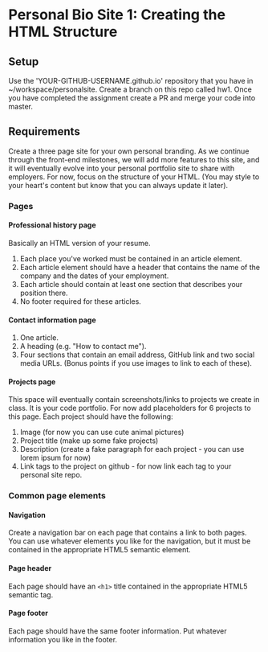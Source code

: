 # Personal Bio Site 1: Creating the HTML Structure

## Setup

Use the 'YOUR-GITHUB-USERNAME.github.io' repository that you have in ~/workspace/personalsite.  Create a branch on this repo called hw1.  Once you have completed the assignment create a PR and merge your code into master.

## Requirements

Create a three page site for your own personal branding. As we continue through the front-end milestones, we will add more features to this site, and it will eventually evolve into your personal portfolio site to share with employers. For now, focus on the structure of your HTML. (You may style to your heart's content but know that you can always update it later). 

### Pages

#### Professional history page

Basically an HTML version of your resume.

1. Each place you've worked must be contained in an article element.
1. Each article element should have a header that contains the name of the company and the dates of your employment. 
1. Each article should contain at least one section that describes your position there.
1. No footer required for these articles.

#### Contact information page

1. One article.
1. A heading (e.g. "How to contact me").
1. Four sections that contain an email address, GitHub link and two social media URLs. (Bonus points if you use images to link to each of these). 

#### Projects page
This space will eventually contain screenshots/links to projects we create in class.  It is your code portfolio.  For now add placeholders for 6 projects to this page.  Each project should have the following:
1.  Image (for now you can use cute animal pictures)
1.  Project title (make up some fake projects)
1.  Description (create a fake paragraph for each project - you can use lorem ipsum for now)
1.  Link tags to the project on github - for now link each tag to your personal site repo.

### Common page elements

#### Navigation

Create a navigation bar on each page that contains a link to both pages. You can use whatever elements you like for the navigation, but it must be contained in the appropriate HTML5 semantic element.

#### Page header

Each page should have an `<h1>` title contained in the appropriate HTML5 semantic tag.

#### Page footer

Each page should have the same footer information. Put whatever information you like in the footer.
